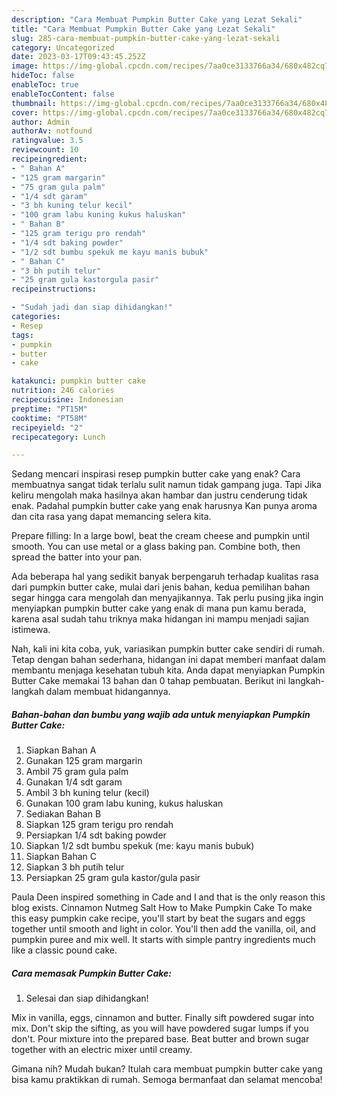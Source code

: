 ```yaml
---
description: "Cara Membuat Pumpkin Butter Cake yang Lezat Sekali"
title: "Cara Membuat Pumpkin Butter Cake yang Lezat Sekali"
slug: 285-cara-membuat-pumpkin-butter-cake-yang-lezat-sekali
category: Uncategorized
date: 2023-03-17T09:43:45.252Z
image: https://img-global.cpcdn.com/recipes/7aa0ce3133766a34/680x482cq70/pumpkin-butter-cake-foto-resep-utama.jpg
hideToc: false
enableToc: true
enableTocContent: false
thumbnail: https://img-global.cpcdn.com/recipes/7aa0ce3133766a34/680x482cq70/pumpkin-butter-cake-foto-resep-utama.jpg
cover: https://img-global.cpcdn.com/recipes/7aa0ce3133766a34/680x482cq70/pumpkin-butter-cake-foto-resep-utama.jpg
author: Admin
authorAv: notfound
ratingvalue: 3.5
reviewcount: 10
recipeingredient:
- " Bahan A"
- "125 gram margarin"
- "75 gram gula palm"
- "1/4 sdt garam"
- "3 bh kuning telur kecil"
- "100 gram labu kuning kukus haluskan"
- " Bahan B"
- "125 gram terigu pro rendah"
- "1/4 sdt baking powder"
- "1/2 sdt bumbu spekuk me kayu manis bubuk"
- " Bahan C"
- "3 bh putih telur"
- "25 gram gula kastorgula pasir"
recipeinstructions:

- "Sudah jadi dan siap dihidangkan!"
categories:
- Resep
tags:
- pumpkin
- butter
- cake

katakunci: pumpkin butter cake 
nutrition: 246 calories
recipecuisine: Indonesian
preptime: "PT15M"
cooktime: "PT58M"
recipeyield: "2"
recipecategory: Lunch

---
```



Sedang mencari inspirasi resep pumpkin butter cake yang enak? Cara membuatnya sangat tidak terlalu sulit namun tidak gampang juga. Tapi Jika keliru mengolah maka hasilnya akan hambar dan justru cenderung tidak enak. Padahal pumpkin butter cake yang enak harusnya Kan punya aroma dan cita rasa yang dapat memancing selera kita.


Prepare filling: In a large bowl, beat the cream cheese and pumpkin until smooth. You can use metal or a glass baking pan. Combine both, then spread the batter into your pan.

Ada beberapa hal yang sedikit banyak berpengaruh terhadap kualitas rasa dari pumpkin butter cake, mulai dari jenis bahan, kedua pemilihan bahan segar hingga cara mengolah dan menyajikannya. Tak perlu pusing jika ingin menyiapkan pumpkin butter cake yang enak di mana pun kamu berada, karena asal sudah tahu triknya maka hidangan ini mampu menjadi sajian istimewa.


Nah, kali ini kita coba, yuk, variasikan pumpkin butter cake sendiri di rumah. Tetap dengan bahan sederhana, hidangan ini dapat memberi manfaat dalam membantu menjaga kesehatan tubuh kita. Anda dapat menyiapkan Pumpkin Butter Cake memakai 13 bahan dan 0 tahap pembuatan. Berikut ini langkah-langkah dalam membuat hidangannya.

<!--inarticleads1-->

##### Bahan-bahan dan bumbu yang wajib ada untuk menyiapkan Pumpkin Butter Cake:

1. Siapkan  Bahan A
1. Gunakan 125 gram margarin
1. Ambil 75 gram gula palm
1. Gunakan 1/4 sdt garam
1. Ambil 3 bh kuning telur (kecil)
1. Gunakan 100 gram labu kuning, kukus haluskan
1. Sediakan  Bahan B
1. Siapkan 125 gram terigu pro rendah
1. Persiapkan 1/4 sdt baking powder
1. Siapkan 1/2 sdt bumbu spekuk (me: kayu manis bubuk)
1. Siapkan  Bahan C
1. Siapkan 3 bh putih telur
1. Persiapkan 25 gram gula kastor/gula pasir


Paula Deen inspired something in Cade and I and that is the only reason this blog exists. Cinnamon Nutmeg Salt How to Make Pumpkin Cake To make this easy pumpkin cake recipe, you&#39;ll start by beat the sugars and eggs together until smooth and light in color. You&#39;ll then add the vanilla, oil, and pumpkin puree and mix well. It starts with simple pantry ingredients much like a classic pound cake. 

<!--inarticleads2-->

##### Cara memasak Pumpkin Butter Cake:


1. Selesai dan siap dihidangkan!

Mix in vanilla, eggs, cinnamon and butter. Finally sift powdered sugar into mix. Don&#39;t skip the sifting, as you will have powdered sugar lumps if you don&#39;t. Pour mixture into the prepared base. Beat butter and brown sugar together with an electric mixer until creamy. 

Gimana nih? Mudah bukan? Itulah cara membuat pumpkin butter cake yang bisa kamu praktikkan di rumah. Semoga bermanfaat dan selamat mencoba!
